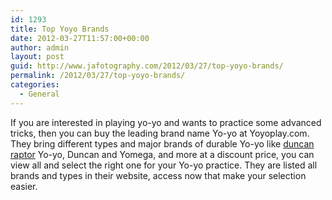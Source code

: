 ```yaml
---
id: 1293
title: Top Yoyo Brands
date: 2012-03-27T11:57:00+00:00
author: admin
layout: post
guid: http://www.jafotography.com/2012/03/27/top-yoyo-brands/
permalink: /2012/03/27/top-yoyo-brands/
categories:
  - General
---
```

If you are interested in playing yo-yo and wants to practice some advanced tricks, then you can buy the leading brand name Yo-yo at Yoyoplay.com. They bring different types and major brands of durable Yo-yo like [duncan raptor](http://www.yoyoplay.com/duncan-raptor-yoyo.html) Yo-yo, Duncan and Yomega, and more at a discount price, you can view all and select the right one for your Yo-yo practice. They are listed all brands and types in their website, access now that make your selection easier.